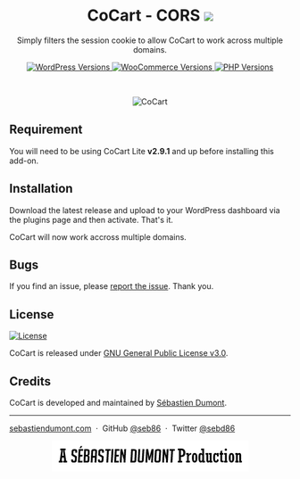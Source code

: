 <h1 align="center">CoCart - CORS <a href="https://github.com/co-cart/cocart-cors/releases/latest/"><img src="https://img.shields.io/static/v1?goVersion=&message=v1.0.0&label=&color=9a6fc4&style=flat-square"></a></h1>

<p align="center">Simply filters the session cookie to allow CoCart to work across multiple domains.</p>

<p align="center">
	<a href="https://wordpress.org/" target="_blank">
		<img src="https://img.shields.io/static/v1?label=&message=5.3+-+5.7&color=blue&style=flat-square&logo=wordpress&logoColor=white" alt="WordPress Versions">
	</a>
	<a href="https://woocommerce.com/" target="_blank">
		<img src="https://img.shields.io/static/v1?label=&message=4.3+-+5.1&color=96588A&style=flat-square&logo=woocommerce&logoColor=white" alt="WooCommerce Versions">
	</a>
	<a href="https://www.php.net/" target="_blank">
		<img src="https://img.shields.io/static/v1?label=&message=7.0+-+8.0&color=777bb4&style=flat-square&logo=php&logoColor=white" alt="PHP Versions">
	</a>
</p>

<br>

<p align="center"><img src="https://raw.githubusercontent.com/co-cart/co-cart/master/.github/Logo-1024x534.png.webp" alt="CoCart" /></p>

## Requirement

You will need to be using CoCart Lite **v2.9.1** and up before installing this add-on.

## Installation

Download the latest release and upload to your WordPress dashboard via the plugins page and then activate. That's it.

CoCart will now work accross multiple domains.

## Bugs

If you find an issue, please [report the issue](https://github.com/co-cart/cocart-cors/issues/new). Thank you.

## License

[![License](https://img.shields.io/badge/license-GPL--3.0%2B-red.svg)](https://github.com/co-cart/cocart-cors/blob/master/LICENSE.md)

CoCart is released under [GNU General Public License v3.0](http://www.gnu.org/licenses/gpl-3.0.html).

## Credits

CoCart is developed and maintained by [Sébastien Dumont](https://github.com/seb86).

---

[sebastiendumont.com](https://sebastiendumont.com) &nbsp;&middot;&nbsp;
GitHub [@seb86](https://github.com/seb86) &nbsp;&middot;&nbsp;
Twitter [@sebd86](https://twitter.com/sebd86)

<p align="center">
    <img src="https://raw.githubusercontent.com/seb86/my-open-source-readme-template/master/a-sebastien-dumont-production.png" width="353">
</p>
